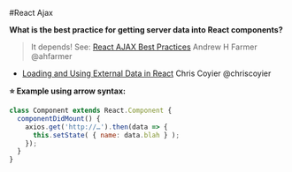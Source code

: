 #React Ajax

**What is the best practice for getting server data into React components?**
>It depends! See: [React AJAX Best Practices](http://andrewhfarmer.com/react-ajax-best-practices) Andrew H Farmer @ahfarmer

* [Loading and Using External Data in React](http://mediatemple.net/blog/tips/loading-and-using-external-data-in-react) Chris Coyier @chriscoyier

**⭐ Example using arrow syntax:**
```javascript
class Component extends React.Component { 
  componentDidMount() {
    axios.get('http://…').then(data => {
      this.setState( { name: data.blah } );
    });
  }
}
```
